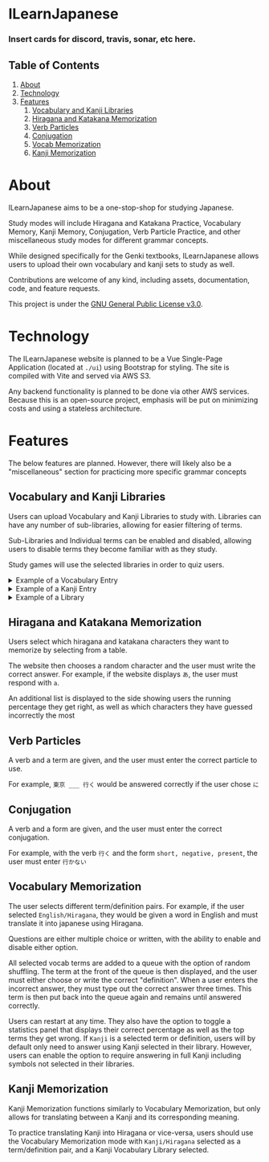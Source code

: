 
# ILearnJapanese

  

### Insert cards for discord, travis, sonar, etc here.

  

## Table of Contents

1. [About](#about)
2. [Technology](#technology)
3. [Features](#features)
    1. [Vocabulary and Kanji Libraries](#feature.library)
    2. [Hiragana and Katakana Memorization](#feature.hira-kata)
    3. [Verb Particles](#feature.particles)
    4. [Conjugation](#feature.conjugation)
    5. [Vocab Memorization](#feature.vocab-mem)
    6. [Kanji Memorization](#feature.kanji-mem)

# About <a name="about"></a>

ILearnJapanese aims to be a one-stop-shop for studying Japanese.

  

Study modes will include Hiragana and Katakana Practice, Vocabulary Memory, Kanji Memory, Conjugation, Verb Particle Practice, and other miscellaneous study modes for different grammar concepts.

  

While designed specifically for the Genki textbooks, ILearnJapanese allows users to upload their own vocabulary and kanji sets to study as well.

  

Contributions are welcome of any kind, including assets, documentation, code, and feature requests.

  

This project is under the [GNU General Public License v3.0](https://choosealicense.com/licenses/gpl-3.0/).

# Technology <a name="technology"></a>

The ILearnJapanese website is planned to be a Vue Single-Page Application (located at `./ui`) using Bootstrap for styling. The site is compiled with Vite and served via AWS S3.

Any backend functionality is planned to be done via other AWS services. 
Because this is an open-source project, emphasis will be put on minimizing costs and using a stateless architecture.


# Features <a name="features"></a>

The below features are planned. However, there will likely also be a "miscellaneous" section for practicing more specific grammar concepts

## **Vocabulary and Kanji Libraries** <a name="feature.library"></a>

  

Users can upload Vocabulary and Kanji Libraries to study with. Libraries can have any number of sub-libraries, allowing for easier filtering of terms.

Sub-Libraries and Individual terms can be enabled and disabled, allowing users to disable terms they become familiar with as they study.

Study games will use the selected libraries in order to quiz users.
  

<details>

<summary>Example of a Vocabulary Entry</summary>

This is an example of what a vocabulary entry could look like:


```json
{
	"romanji": "keishain",
	"hiragana": ["けい","しゃ","いん"],
	"kanji": ["会","社","員"],
	"english": ["employee","office worker"],
	"categories": ["noun_generic","person","role"]
}
```

</details>

<details>

<summary>Example of a Kanji Entry</summary>

This is an example of what a kanji entry could look like:

```json
{
    "symbol": "一",
    "meaning": "one",
    "readings": ["いち","いっ","ひと"]
}
```
</details>

<details>

<summary>Example of a Library</summary>

This is an example of what a library could look like. Note that a Kanji library would use the same formatting:

```json
{
    "name": "Genki 1 Vocabulary",
    "description": "The first book of the Genki textbook series",
    "set": [
        {
            "name": "Lesson 1",
            "set": [
                // Vocabulary Terms go here...
            ]
        },
        {
            "name": "Lesson 2",
            "set": [
                // Vocabulary Terms go here...
            ]
        },
        // ...
    ],
}
```

</details>

## **Hiragana and Katakana Memorization** <a name="feature.hira-kata"></a>

Users select which hiragana and katakana characters they want to memorize by selecting from a table.

The website then chooses a random character and the user must write the correct answer.
For example, if the website displays `あ`, the user must respond with `a`.

An additional list is displayed to the side showing users the running percentage they get right, as well as which characters they have guessed incorrectly the most

## **Verb Particles** <a name="feature.particles"></a>

A verb and a term are given, and the user must enter the correct particle to use.

For example, `東京 ___ 行く` would be answered correctly if the user chose `に`

## **Conjugation** <a name="feature.conjugation"></a>

A verb and a form are given, and the user must enter the correct conjugation.

For example, with the verb `行く` and the form `short, negative, present`, the user must enter `行かない`

## **Vocabulary Memorization** <a name="feature.vocab-mem"></a>

The user selects different term/definition pairs. For example, if the user selected `English/Hiragana`, they would be given a word in English and must translate it into japanese using Hiragana.

Questions are either multiple choice or written, with the ability to enable and disable either option.

All selected vocab terms are added to a queue with the option of random shuffling. The term at the front of the queue is then displayed, and the user must either choose or write the correct "definition". When a user enters the incorrect answer, they must type out the correct answer three times. This term is then put back into the queue again and remains until answered correctly.

Users can restart at any time. They also have the option to toggle a statistics panel that displays their correct percentage as well as the top terms they get wrong. If `Kanji` is a selected term or definition, users will by default only need to answer using Kanji selected in their library. However, users can enable the option to require answering in full Kanji including symbols not selected in their libraries. 

## **Kanji Memorization** <a name="feature.kanji-mem"></a>

Kanji Memorization functions similarly to Vocabulary Memorization, but only allows for translating between a Kanji and its corresponding meaning. 

To practice translating Kanji into Hiragana or vice-versa, users should use the Vocabulary Memorization mode with `Kanji/Hiragana` selected as a term/definition pair, and a Kanji Vocabulary Library selected.